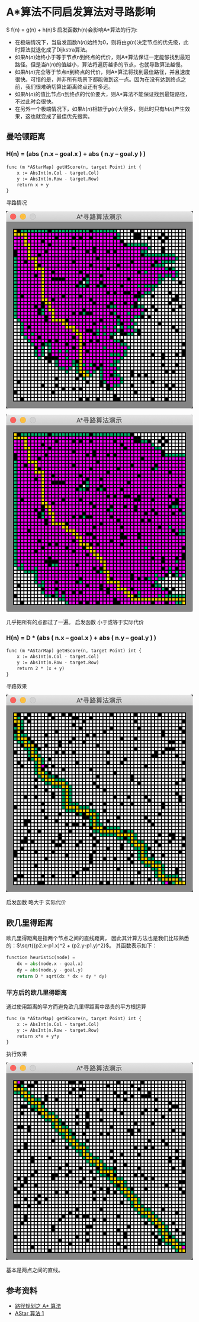# A*算法不同启发算法对寻路影响

$ f(n) = g(n) + h(n)$
启发函数h(n)会影响A*算法的行为:

* 在极端情况下，当启发函数$h(n)$始终为0，则将由$g(n)$决定节点的优先级，此时算法就退化成了Dijkstra算法。
* 如果$h(n)$始终小于等于节点n到终点的代价，则A*算法保证一定能够找到最短路径。但是当$h(n)$的值越小，算法将遍历越多的节点，也就导致算法越慢。
* 如果$h(n)$完全等于节点n到终点的代价，则A*算法将找到最佳路径，并且速度很快。可惜的是，并非所有场景下都能做到这一点。因为在没有达到终点之前，我们很难确切算出距离终点还有多远。
* 如果$h(n)$的值比节点n到终点的代价要大，则A*算法不能保证找到最短路径，不过此时会很快。
* 在另外一个极端情况下，如果$h(n)$相较于$g(n)$大很多，则此时只有$h(n)$产生效果，这也就变成了最佳优先搜索。

## 曼哈顿距离

### H(n) =  (abs ( n.x – goal.x ) + abs ( n.y – goal.y ) )


````golang
func (m *AStarMap) getHScore(n, target Point) int {
	x := AbsInt(n.Col - target.Col)
	y := AbsInt(n.Row - target.Row)
	return x + y
}
````

寻路情况

![](101.png)

![](102.png)

几乎把所有的点都过了一遍。
启发函数 小于或等于实际代价

### H(n) = D * (abs ( n.x – goal.x ) + abs ( n.y – goal.y ) )

````golang
func (m *AStarMap) getHScore(n, target Point) int {
	x := AbsInt(n.Col - target.Col)
	y := AbsInt(n.Row - target.Row)
	return 2 * (x + y)
}
```` 

寻路效果

![](201.png)

启发函数 略大于 实际代价

## 欧几里得距离
欧几里得距离是指两个节点之间的直线距离，
因此其计算方法也是我们比较熟悉的：$\sqrt{(p2.x-p1.x)^2 + (p2.y-p1.y)^2}$。
其函数表示如下：

````python
function heuristic(node) =
    dx = abs(node.x - goal.x)
    dy = abs(node.y - goal.y)
    return D * sqrt(dx * dx + dy * dy)
````

### 平方后的欧几里得距离

通过使用距离的平方而避免欧几里得距离中昂贵的平方根运算

```` golang
func (m *AStarMap) getHScore(n, target Point) int {
	x := AbsInt(n.Col - target.Col)
	y := AbsInt(n.Row - target.Row)
	return x*x + y*y
}
````

执行效果

![](301.png)

基本是两点之间的直线。

## 参考资料

* [路径规划之 A* 算法](https://developer.aliyun.com/article/685477)
* [AStar 算法 1](https://www.jianshu.com/p/a353e2c40824)
